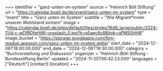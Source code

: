 +++
identifier = "ganz-unten-im-system"
source = "Heinrich Böll Stiftung"
url = "https://calendar.boell.de/de/event/ganz-unten-im-system"
type = "event"
title = "Ganz unten im System"
subtitle = "Wie Migrant*innen unseren Wohlstand sichern"
image = "https://calendar.boell.de/sites/default/files/styles/16d9_large/public/2024-11/d-c-wDfRDfeHt8I-unsplash_0.jpg?h=e5aec6c8&itok=qPM50HH8"
image_bucket = "https://storage.googleapis.com/fem-readup.appspot.com/ganz-unten-im-system.webp"
start_date = "2024-12-06T18:00:00.000"
end_date = "2024-12-06T19:30:00.000"
category = "Buchvorstellung und Diskussion"
organizer = "Heinrich-Böll-Stiftung - Bundesstiftung Berlin"
updated = "2024-11-25T00:42:23.000"
languages = ["Deutsch"]
[contact]
[location]
+++
